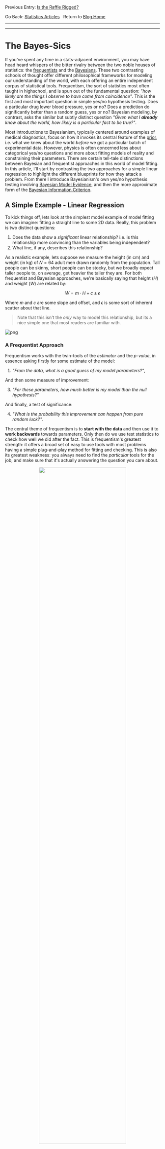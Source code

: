 Previous Entry: [Is the Raffle Rigged?](.\..\03_raffle\page.html)	&nbsp;	   
  
  
Go Back: [Statistics Articles](.\..\page.html)	&nbsp;	Return to [Blog Home](.\..\..\bloghome.html)  
  
---------------------------------------------------------------------------  
  
---------  
  
  
  
# The Bayes-Sics  
If you've spent any time in a stats-adjacent environment, you may have head heard whispers of the bitter rivalry between the two noble houses of statistics: the [frequentists](https://en.wikipedia.org/wiki/Frequentist_inference) and the [Bayesians](https://en.wikipedia.org/wiki/Bayesian_inference). These two contrasting schools of thought offer different philosophical frameworks for modeling our understanding of the world, with each offering an entire independent corpus of statistical tools. Frequentism, the sort of statistics most often taught in highschool, and is spun out of the fundamental question: _"how likely are the things I observe to have come from coincidence"_. This is the first and most important question in simple yes/no hypothesis testing. Does a particular drug lower blood pressure, yes or no? Does a prediction do significantly better than a random guess, yes or no?  Bayesian modeling, by contrast, asks the similar but subtly distinct question _"Given what I __already__ know about the world, how likely is a particular fact to be true?"_.   
  
Most introductions to Bayesianism, typically centered around examples of medical diagnostics, focus on how it invokes its central feature of the [prior](https://en.wikipedia.org/wiki/Prior_probability), i.e. what we knew about the world _before_ we got a particular batch of experimental data. However, physics is often concerned less about categorical yes/no questions and more about fitting models of reality and constraining their parameters. There are certain tell-tale distinctions between Bayesian and frequentist approaches in this world of model fitting. In this article, I'll start by contrasting the two approaches for a simple linear regression to highlight the different blueprints for how they attack a problem. From there I introduce Bayesianism's own yes/no hypothesis testing involving [Bayesian Model Evidence](https://en.wikipedia.org/wiki/Bayes_factor), and then the more approximate form of the [Bayesian Information Criterion](https://en.wikipedia.org/wiki/Bayesian_information_criterion).   
  
##  A Simple Example - Linear Regression  
To kick things off, lets look at the simplest model example of model fitting we can imagine: fitting a straight line to some 2D data. Really, this problem is two distinct questions:  
1. Does the data show a _significant_ linear relationship? i.e. is this relationship more convincing than the variables being independent?  
2. What line, if any, describes this relationship?  
  
As a realistic example, lets suppose we measure the height (in cm) and weight (in kg) of $N=64$ adult men drawn randomly from the population. Tall people can be skinny, short people can be stocky, but we broadly expect taller people to, on average, get heavier the taller they are. For both frequentist and Bayesian approaches, we're basically saying that height ($H$) and weight ($W$) are related by:  
  
$$  
W = m \cdot H + c \pm \epsilon  
$$  
  
Where $m$ and $c$ are some slope and offset, and $\epsilon$ is some sort of inherent scatter about that line.   
> Note that this isn't the _only_ way to model this relationship, but its a nice simple one that most readers are familiar with.  
  
  
  
  
      
![png](output_3_0.png)  
      
  
  
### A Frequentist Approach  
Frequentism works with the twin-tools of the *estimator* and the *p-value*, in essence asking firstly for some estimate of the model:   
1. _"From the data, what is a good guess of my model parameters?"_,  
  
And then some measure of improvement:  
  
3. _"For these parameters, how much better is my model than the null hypothesis?"_  
  
And finally, a test of significance:  
  
4. _"What is the probability this improvement can happen from pure random luck?"_.  
  
The central theme of frequentism is to **start with the data** and then use it to **work backwards** towards parameters. Only then do we use test statistics to check how well we did after the fact. This is frequentism's greatest strength: it offers a broad set of easy to use tools with most problems having a simple plug-and-play method for fitting and checking. This is also its greatest weakness: you always need to find the _particular_ tools for the job, and make sure that it's actually answering the question you care about.   
  
<p style="text-align: center;">  
    <img src="./media/flowchart_freq.png" width="75%">  
</p>  
  
**Model 1: No Relation (Null Hypothesis)**    
Let's look at our stationary model. For data *without error bars*, the are some clean and simple estimators for the mean and standard deviation:  
  
$$  
\mu = \frac{1}{N} \sum_i {x_i}, \;\;\;\; \sigma^2 = \frac{1}{N-1} \sum_i \left( {x_i}-\mu \right)^2  
$$  
  
I won't inflict on you the gory details of how these are derived, but in brief they come from asking "_If I calculate this number, what distribution of values could I get from random chance_", and then "_does the average of this distribution line up with the thing I want to estimate?_". Once equipped with these, we can calculate the **residuals** of this model, the amount that each $x_i$ differs from $\mu$:  
  
$$  
r_{1,i} = W_i-\mu  
$$  
  
These residuals always average-out to zero: our model should over-estimate just as often as it under-estimates. Their _variance_, however, tells us about the total scatter of the data about the model, a rough measure of the "badness of fit":  
  
$$  
\mathrm{Var}_1 =  \frac{1}{N} \sum_i r_i^2  
$$  
  
  
```python  
mufreq = W.sum()/N  
sigmafreq  = np.sqrt(((W-mufreq)**2).sum() / (N-1))  
var_1 = sigmafreq**2  
print("mean and std for weight are ~ %.2f and %.2f, with variance %.2f." %(mufreq, sigmafreq, var_1))  
```  
  
    mean and std for weight are ~ 61.86 and 11.70, with variance 136.84.  
  
  
**Model 2: Linear Regression**    
Now let's look at our linear regression. Again, we have on-hand some nice and easy to use estimators that you'll find in any first year lab manual. Slope and offset are estimated by:  
  
$$  
m = \frac{\sum_i{ \left( H-\bar{H} \right)\left( W-\bar{W} \right)}}{\sum_i{ \left( H-\bar{H} \right)\left( H-\bar{H} \right)}}, \;\;\;  
c = \bar{W} - m \bar{H}  
$$  
  
Where the averages are:  
  
$$  
\bar{H} = \frac{1}{N} \sum_i{H_i}, \;\;\; \bar{W} = \frac{1}{N} \sum_i{W_i}  
$$  
  
Again, we can calculate the residuals to see how much / often the linear fit misses the data:  
  
$$  
r_{2,i} = W_i-(m\cdot H_i + c)  
$$  
  
Like before, the variance of these residuals tells us about the scatter data about the linear fit. When this number if small, it means we've _explained_ a lot of the variance in the data:  
  
$$  
\mathrm{Var}_2 =  \frac{1}{N} \sum_i r_{2,i}^2  
$$  
  
  
```python  
xbar, ybar = H.mean(), W.mean()  
mfreq = np.sum((H-xbar) * (W-ybar)) /  np.sum((H-xbar)**2)  
cfreq = -xbar * mfreq + ybar  
resid = W - ( H * mfreq + cfreq)  
var_2 = np.sum(resid**2) / (N-1)  
  
print("best estimate for slope and offset are ~ %.2f and %.2f and with variance %.2f." %(mfreq, cfreq, var_2))  
```  
  
    best estimate for slope and offset are ~ 0.81 and -71.90 and with variance 108.25.  
  
  
  
  
  
      
![png](output_10_0.png)  
      
  
  
**Testing Our Model**  
  
So, we've fit our linear regression and found that it decreases variance / residuals / amount of scatter by about one half. Now the really important question: "_is that a lot?_". a sloped line has more degrees of freedom than a flat line, it can always angle itself to fit the data at least a little bit better, so we need a way to test whether this is a meaningful improvement. A brute-force way would be to use [bootstrapping](https://en.wikipedia.org/wiki/Bootstrapping_(statistics)): scrambling our data again and again to remove the relationship and seeing how often we get a result that strong. This is a sort of low cost dollar-store alternative to actually repeating the experiment many times, but is a little unwieldy.  
  
Fortunately, we have a much more elegant solution: the [F-Test](https://en.wikipedia.org/wiki/F-test). The F-test essentially cuts to the punchline and answers: "_What is the probability that these two residuals have the same scatter?"_ in a nice closed form. First, we calculate a **test statistic**:  
  
$$  
F = \frac{\mathrm{Explained \; Variance}}{\mathrm{Unexplained \; Variance}}  
$$  
  
Which we then feed into the F-test itself, basically a black box. You'll notice in the code snippet below we also track the degrees of freedom in each model: models with more dials to tune can fit the data better so we need to penalize them here.  
  
  
```python  
# Calculate the F-statistic  
f_value = var_2 / var_1  
  
# Calculate the degrees of freedom  
df1 = len(H) - 1  
df2 = len(H) - 2  
  
# Calculate the p-value  
p_value = stats.f.cdf(f_value, df1, df2)  
  
print("For variance %.2f and %.2f, F=%.2f. For %i and %i degrees of freedom, this gives p = %.2e" %(var_1, var_2, f_value, df1, df2, p_value))  
```  
  
    For variance 136.84 and 108.25, F=0.79. For 127 and 126 degrees of freedom, this gives p = 9.43e-02  
  
  
Great! Our linear model did much better at explaining the data, and there is only an $\approx 0.5\%$ chance that this improvement came from random chance. We reject the null hypothesis (no correlation) and retain the new hypothesis (linear fit with our estimates for $m$ and $c$). This is the basis of pretty much all frequentist model fitting: estimate the model, measure some metric for goodness of fit, and then use _some_ kind of test to measure the odds of coincidence.   
  
Note that there was no rule handed down from above that a straight line was a good model, or that the variance of the residuals was the best way to describe how well we did, but having some test for significance lets us pave over all these somewhat arbitrary decisions by squashing it all down into a single p-value that tells us how well these choices performed.  
  
Frequentism's greatest strength is that it works "out of the box" without much complication. We didn't care about exactly _how_ the residuals looked, just how big they are. As long as you can frame your null hypothesis correctly, there's almost always some sort of existing test you can use to get a p-value. Where it becomes less powerful is in asking how _tightly_ we know our parameters: how similar can slopes and offsets be and still fit our data decently well? What if we wanted to add in another new variable, or got some new data? We'd need to restart our analysis from scratch and with possibly completely different tools.   
  
### A Bayesian Approach  
  
The central idea of a Bayesian approach is the **generative model**, basically the procedure you'de use if you wanted to _simulate_ your data. We give that model some **parameters** that we can tune, and then fiddle with them to get our simulated data to line up with our observed data. This is the complete opposite of frequenstim, here we **start with the parameters** and **work forwards** to generate data, and then compare to observations to validate.  
  
<p style="text-align: center;">  
    <img src="./media/flowchart_bayes.png" width="50%">  
</p>  
  
If frequentism is all about the probability of coincidence, Bayesianism is about the probability of explanation. At its core, it states:    
  
<center><i>"The probability of a model being true is proportional to its ability to reproduce our observations."</i></center>  
  
In the abstract, we say that the probability that some statement $\theta$ is true (e.g. some model parameters, a binary statement etc) given some observational data $D$ is equal to the probability of that statement being true before the data (the "prior" $\pi(\theta)$) times the probability that we'd get those observations if the statement were true (the likelihood $\mathcal{L}(D\vert\theta)$).  
  
$$  
P(\theta \vert D) \propto \pi(\theta)\times\mathcal{L}(D\vert\theta)  
$$  
  
Instead of trying to slog through Bayesian modelling in these non-specific generalities, we'll get our hands dirty on a simple model and learn the moving parts as they come in.   
  
**Model 1: Stationary**    
In our frequentist approach, our null hypothesis was as simple as there being no relation between height and weight. In Bayesian modeling, we need to be much more explicit about how the data behaves. For example, instead of just saying "there is no relationship between weight and height", we need to go as far as to say "the weights are fully described by a normal distribution with some mean $\mu$ and width $\sigma$":  
  
$$  
W_i \sim \mathcal{N}(\mu, \sigma)  
$$  
  
We need to be this explicit because it lets us say how likely a particular measurement is given some model parameters: the so called _likelihood_ of that event. The likelihood of any _one_ measurement $W_i$ is, for some values of $\mu$ and $\sigma$:  
  
$$  
\mathcal{L}_i(\mu, \sigma) = P(W_i\vert\mu,\sigma)= \frac{1}{\sqrt{2\pi\sigma^2}}  \exp{\left(- \frac{1}{2} \left( \frac{W_i-\mu}{\sigma} \right)^2 \right)}  
$$  
  
And the total probability of this model producing _all_ of our observations, i.e. the overall __likelihood__ of our data, is just the product of these for all our data:  
  
$$  
\mathcal{L}(\mu, \sigma) = P(\{W_i\} \vert \mu, \sigma) = \prod_i \frac{1}{\sqrt{2\pi\sigma^2}}  \exp{ \left( -\frac{1}{2} \left( \frac{W_i-\mu}{\sigma} \right)^2 \right)}  
$$  
  
If we wanted to simulate some data, we'd punch in values for $\mu$ and $\sigma$ and draw "realizations" of $\{W_i\}$ from that distribution. This likelihood is the beating heart of a Bayesian model: parameters that have a high likelihood of reproducing our our observations also have a high probability of being correct.   
  
For the sake of mathematical convenience, we can also re-arrange this to a neater form:  
  
$$  
\mathcal{L}(\mu, \sigma) = \exp{\left( -\frac{1}{2} \sum_i \left(  \frac{x_i-\mu}{\sigma} \right)^2 \right)} \times (2\pi\sigma^2)^{-N/2}  
$$  
  
Similarly, we often times we work with the _log_-likelihood, which is mathematically and numerically more convenient:  
  
$$  
LL = \ln{\mathcal{L}}(\mu, \sigma) =-\frac{1}{2} \sum_i {\left(  \frac{x_i-\mu}{\sigma} \right)^2}   - N \ln{\sigma}-\frac{N}{2} \ln{2\pi}  
$$  
  
  
  
  
      
![png](output_18_0.png)  
      
  
  
For proper bayesian modeling we also need to put some prior constraints on $\mu$ and $\sigma$. The "correct" way to do this would be to use constraints from some prior studies on the matter, but in this case we can just make some common-sense guesses. People tend to weigh $\approx 50-150 \mathrm{kg}$, so we can make an arbitrary but sufficiently vague guess that:  
  
$$  
\mu \in [50,100], \;\;\;  
\sigma \in [10,100]  
$$  
  
Or, more rigorously describing this as a [uniform prior](https://en.wikipedia.org/wiki/Continuous_uniform_distribution):  
  
$$  
\pi(\mu,\sigma) = \frac{1   
}{(100-50)\times (100-5)}  
\begin{cases}  
    1, \; \mu \in [50,100] \; \& \; \sigma \in [5,50]\\  
    0, \; \mathrm{Otherwise}  
\end{cases}  
$$  
  
In a simple case like this, it's no trouble at all to implement these as python functions:  
  
  
```python  
def log_likelihood_one(H, W, mu, sig):  
    chi2 = ( (W-mu) / sig )**2  
    out = - chi2 / 2 - np.log(sig) - np.log(2*np.pi)/2  
    return(out.sum())  
  
def prior_one(mu, sig):  
    out = (mu>50) * (mu<100)  
    out*= (sig>5) * (sig<50)  
    out = out * 1 / (100-50) / (50-5)  
    return(out)  
  
def post_density_one(H,W, mu, sig):  
    out = prior_one(mu,sig) * np.exp(log_likelihood_one)  
    return(out)  
```  
  
This posterior density, here encoded in the function `post_density_one`, can be evaluated throughout parameter space, i.e. testing different values of $\mu$ and $\sigma$, to find what combinations best reflect reality.  
  
  
  
      density[i,j] = np.log(prior_one(mu,sig)) + log_likelihood_one(H,W,mu,sig)  
  
  
  
      
![png](output_23_1.png)  
      
  
  
This is the general procedure for all bayesian fitting: have some generative model with a series of tuning parameters, and then find the locations in parameter space that do the best job of explaining / replicating our observed data. Here we only have two parameters, and so could get away with plotting as a 2D heat-map, but this basic idea can extend to as many parameters/dimensions as you want. Common practice is to use a package like [`ChainConsumer`](https://samreay.github.io/ChainConsumer/) to make a `corner plot', which shows the posterior density after you integrate / [marginalize](https://en.wikipedia.org/wiki/Marginal_distribution) over all other parameters:    
  
  
  
  
      
![png](output_25_0.png)  
      
  
  
It's also common to use [certain algorithms](https://en.wikipedia.org/wiki/Markov_chain_Monte_Carlo) to do the actual like-lihood evaluation in a way that doesn't waste computations on the un-interesting "flat-land" at low likelihood. I won't cover these here, as they're really more a numerical concept than a statistical one, but tool-sets like [`emcee`](https://emcee.readthedocs.io/en/stable/) and [`NumPyro`](https://num.pyro.ai/) let us apply Bayesian model fitting in a really easy and flexible way.  
  
**Model 2: Linear**    
For a linear regression, we again need to be specific about what distribution we think the weights are drawn from. In this case, we'll say "the weight is drawn from some normal distribution with a mean that varies linearly with height":  
  
$$  
W_i \sim \mathcal{N}(m \cdot H_i + c, \; \sigma)  
$$  
  
Meaning we again get a likelihood function that describes how _likely_ any given measurement $(W_i,H_i)$ is for some parameters $(m,c,\sigma)$:  
  
$$  
\mathcal{L}_i(m, c, \sigma) = P(W_i \vert m, c,\sigma)= \frac{1}{\sqrt{2\pi\sigma^2}}  \exp{\left(- \frac{1}{2} \left( \frac{W_i-(m\cdot H_i + c)}{\sigma} \right)^2 \right)}  
$$  
  
And again, some sort of log-likelihood for _all_ measurements:  
  
$$  
LL = \ln{\mathcal{L}}(\mu, \sigma) =-\frac{1}{2} \sum_i {\left(  \frac{x_i-(m\cdot H_i+c)}{\sigma} \right)^2}   - N \ln{\sigma}-\frac{N}{2} \ln{2\pi}  
$$  
  
Where things get a little tricky is defining priors in a principled way. Before, we could at least take a _rough_ guess about the average and scatter in weights, but I don't have any physical intuition as to what "slopes" and "offsets" are reasonable<sup>Note</sup>.  Instead, I'm going to cheat a little bit and just set a deliberately vague and somewhat arbitrary prior:  
  
$$  
m \in [0,2], \;\; c\in[-1000, 1000], \;\; \sigma\in[5,50]  
$$  
  
Again, I'll treat these as being uniform distributions:  
  
$$  
\pi(m, c,\sigma) = \frac{1   
}{ (100-50)\times (100-5) \times ()}  
\begin{cases}  
    1, \; m \in [0,1] \; \& \; c \in [-1,000,1,000] \; \& \; \sigma \in [5,50]\\  
    0, \; \mathrm{Otherwise}  
\end{cases}  
$$  
  
>Note: A better way to do this would be to re-frame slope and offset in terms of the mean height/weight and their [_correlation_](https://en.wikipedia.org/wiki/Correlation), which we could put more reasonable boundary of $[0\%-100\%]$ on.  
  
  
  
  
      
![png](output_28_0.png)  
      
  
  
Again, it's pretty straightforward to encode this mathematically in python. We just need a prior function and a likelihood function:  
  
  
```python  
def log_likelihood_two(X, Y, m,c,sig):  
    Y_pred = m*X + c  
    chi2 = (Y-Y_pred)**2 / sig**2  
    out = - chi2 / 2 - np.log(sig) - np.log(2*np.pi)/2  
    return(out.sum())  
      
def prior_two(m, c, sig):  
    out = (m>0) * (m<2)  
    out*= (c>-1000) * (c<1000)  
    out*= (sig>5) * (sig<50)  
    out = out * 1 / (1000 - (-1000) ) / (2-0) / (50-5)  
    return(out)  
  
def post_density_two(H, W, m, c, sig):  
    out = prior_two(m, c, sig) * np.exp(log_likelihood_two)  
    return(out)  
```  
  
The moment you get beyond one or two dimensions, its almost impossible to evaluate posterior densities with brute force. Instead, I'll demonstrate here how to use `emcee`, probably the most popular python package for mapping out Bayesian likelihood contours. `emcee` is an implementation of the [Affine Invariant Ensemble Sampler](https://msp.org/camcos/2010/5-1/camcos-v5-n1-p04-p.pdf), which throws down a cloud of "walkers" in parameter space that shimmy about until they follow the shape of the posterior distribution. Using it is as simple as defining a function for the overall log posterior density, giving start positions for the walkers, then firing the sampler off to run:  
  
  
```python  
import emcee  
  
#-------------------  
# It's common to us the greek 'theta' (Θ) to denote the set of model parameters  
def log_prob(theta):  
    m, c, sig = theta  
  
    LL = log_likelihood_two(H, W, m, c, sig)  
    P = prior_two(m, c, sig)  
      
    if (P==0):   
        LP = -np.inf  
    else:  
        LP = np.log(P)  
      
    return(  LL + LP )  
  
#-------------------  
# We have 3 dimensions, and I want 32 walkers  
ndim, nwalkers = 3, 32  
  
# Generate starting positions.   
# Start at our best guesses for slope, offset and scatter from the frequentist fit  
p0 = np.tile([mfreq, cfreq, sigmafreq], (nwalkers,1))  
# Then add a little scatter to them  
p0+=np.random.randn(*p0.shape)/10  
  
#-------------------  
# Now run the sampler!  
print("Starting run!")  
sampler = emcee.EnsembleSampler(nwalkers, ndim, log_prob, args=None)  
%time sampler.run_mcmc(p0, 10_000)  
print("Done!")  
```  
  
    Starting run!  
    CPU times: user 8.8 s, sys: 1.14 ms, total: 8.8 s  
    Wall time: 8.8 s  
    Done!  
  
  
Now we can grab the results as a chain, trimming off the first `1_000` entries that the sampler needs to settle in during the "burn-in" phase, and use `chainconsumer` to plot the results. This is a pretty typical workflow for Bayesian model fitting: make a model, run it through some kind of sampler and throw into a plotter.  
  
  
```python  
results = sampler.get_chain(discard=1_000, thin=4, flat=True)  
Ch = ChainConsumer()  
chain = {'m': results[:,0],   
         'c': results[:,1],  
         'σ': results[:,2]  
        }  
  
Ch.add_chain(chain)  
Ch.plotter.plot(truth = {'m': mfreq, 'c': cfreq, 'σ': sigmafreq})  
plt.show()  
```  
  
  
      
![png](output_34_0.png)  
      
  
  
### Comparison  
To summarize the big differences in the two approaches:  
* Frequentism answers yes/no questions about whether a model meaningfully improves your predictions, and has a variety of tools for specific problems. It doesn't require us to make too many assumptions about the model, or to incorporate prior knowledge.  
* Bayesianism lets us precisely constrain what we know about the world, but requires us to fully state our model of reality, including the mechanics that generate observations and our prior beliefs about them.   
  
  
---------  
  
This page by Hugh McDougall, 2024  
  
  
  
For more detailed information, feel free to check my [GitHub repos](https://github.com/HughMcDougall/) or [contact me directly](mailto: hughmcdougallemail@gmail.com).  
  
